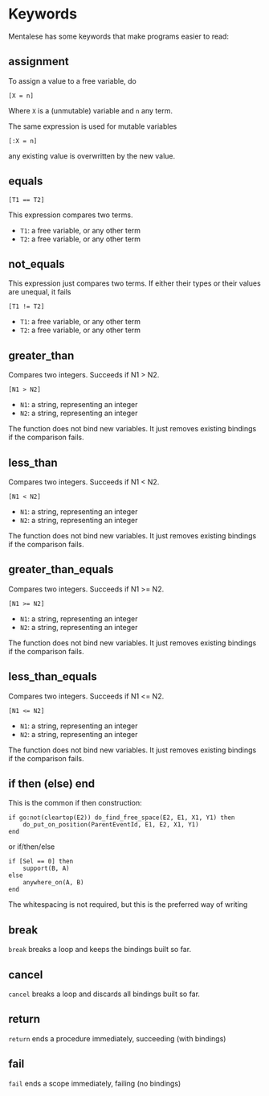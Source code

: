 # Keywords

Mentalese has some keywords that make programs easier to read:

## assignment

To assign a value to a free variable, do

    [X = n]

Where `X` is a (unmutable) variable and `n` any term. 

The same expression is used for mutable variables

    [:X = n]

any existing value is overwritten by the new value. 

## equals

    [T1 == T2]

This expression compares two terms.

* `T1`: a free variable, or any other term
* `T2`: a free variable, or any other term

## not_equals

This expression just compares two terms. If either their types or their values are unequal, it fails

    [T1 != T2]

* `T1`: a free variable, or any other term
* `T2`: a free variable, or any other term


## greater_than

Compares two integers. Succeeds if N1 > N2.

    [N1 > N2]

* `N1`: a string, representing an integer
* `N2`: a string, representing an integer

The function does not bind new variables. It just removes existing bindings if the comparison fails.

## less_than

Compares two integers. Succeeds if N1 < N2.

    [N1 < N2]

* `N1`: a string, representing an integer
* `N2`: a string, representing an integer

The function does not bind new variables. It just removes existing bindings if the comparison fails.

## greater_than_equals

Compares two integers. Succeeds if N1 >= N2.

    [N1 >= N2]

* `N1`: a string, representing an integer
* `N2`: a string, representing an integer

The function does not bind new variables. It just removes existing bindings if the comparison fails.

## less_than_equals

Compares two integers. Succeeds if N1 <= N2.

    [N1 <= N2]

* `N1`: a string, representing an integer
* `N2`: a string, representing an integer

The function does not bind new variables. It just removes existing bindings if the comparison fails.

## if then (else) end

This is the common if then construction:

    if go:not(cleartop(E2)) do_find_free_space(E2, E1, X1, Y1) then
        do_put_on_position(ParentEventId, E1, E2, X1, Y1)
    end

or if/then/else

    if [Sel == 0] then
        support(B, A)
    else
        anywhere_on(A, B)
    end

The whitespacing is not required, but this is the preferred way of writing

## break

`break` breaks a loop and keeps the bindings built so far.

## cancel

`cancel` breaks a loop and discards all bindings built so far.

## return

`return` ends a procedure immediately, succeeding (with bindings)

## fail

`fail` ends a scope immediately, failing (no bindings)
